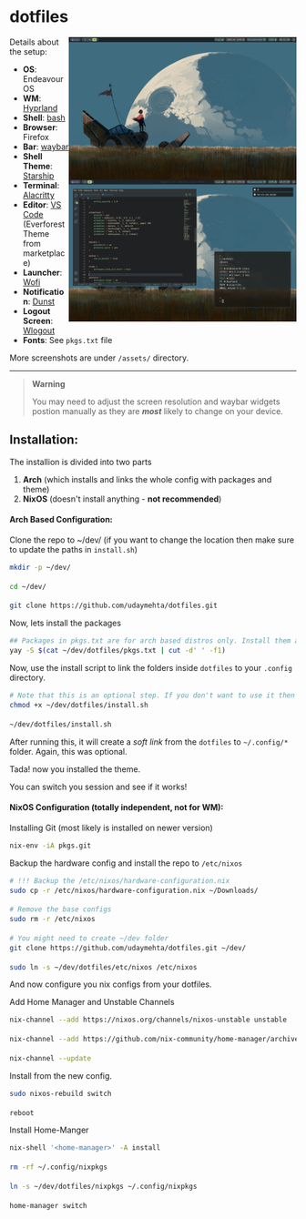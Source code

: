 # dotfiles

<img src="./assets/example.png" alt="img" align="right" width="400px">

Details about the setup:

- **OS**: Endeavour OS
- **WM**: [Hyprland](https://github.com/hyprwm/Hyprland)
- **Shell**: [bash](https://wiki.archlinux.org/title/bash)
- **Browser**: Firefox
- **Bar**: [waybar](https://github.com/Alexays/Waybar)
- **Shell Theme**: [Starship](https://starship.rs)
- **Terminal**: [Alacritty](https://github.com/alacritty/alacritty)
- **Editor**: [VS Code](https://code.visualstudio.com/) (Everforest Theme from marketplace)
- **Launcher**: [Wofi](https://hg.sr.ht/~scoopta/wofi)
- **Notification**: [Dunst](https://github.com/dunst-project/dunst)
- **Logout Screen**: [Wlogout](https://github.com/ArtsyMacaw/wlogout)
- **Fonts**: See `pkgs.txt` file

More screenshots are under `/assets/` directory.

---

> **Warning**
>
> You may need to adjust the screen resolution and waybar widgets postion manually as they are _**most**_ likely to change on your device.

## Installation:

The installion is divided into two parts

1. **Arch** (which installs and links the whole config with packages and theme)
2. **NixOS** (doesn't install anything - **not recommended**)

#### Arch Based Configuration:

Clone the repo to ~/dev/ (if you want to change the location then make sure to update the paths in `install.sh`)

```bash
mkdir -p ~/dev/

cd ~/dev/

git clone https://github.com/udaymehta/dotfiles.git
```

Now, lets install the packages

```bash
## Packages in pkgs.txt are for arch based distros only. Install them according to your own system.
yay -S $(cat ~/dev/dotfiles/pkgs.txt | cut -d' ' -f1)
```

Now, use the install script to link the folders inside `dotfiles` to your `.config` directory.

```bash
# Note that this is an optional step. If you don't want to use it then you can manually copy paste the files like normal.
chmod +x ~/dev/dotfiles/install.sh

~/dev/dotfiles/install.sh
```

After running this, it will create a _soft link_ from the `dotfiles` to `~/.config/*` folder. Again, this was optional.

Tada! now you installed the theme.

You can switch you session and see if it works!

#### NixOS Configuration (totally independent, not for WM):

Installing Git (most likely is installed on newer version)

```bash
nix-env -iA pkgs.git
```

Backup the hardware config and install the repo to `/etc/nixos`

```bash
# !!! Backup the /etc/nixos/hardware-configuration.nix
sudo cp -r /etc/nixos/hardware-configuration.nix ~/Downloads/

# Remove the base configs
sudo rm -r /etc/nixos

# You might need to create ~/dev folder
git clone https://github.com/udaymehta/dotfiles.git ~/dev/

sudo ln -s ~/dev/dotfiles/etc/nixos /etc/nixos
```

And now configure you nix configs from your dotfiles.

Add Home Manager and Unstable Channels

```bash
nix-channel --add https://nixos.org/channels/nixos-unstable unstable

nix-channel --add https://github.com/nix-community/home-manager/archive/master.tar.gz home-manager

nix-channel --update
```

Install from the new config.

```bash
sudo nixos-rebuild switch

reboot
```

Install Home-Manger

```bash
nix-shell '<home-manager>' -A install

rm -rf ~/.config/nixpkgs

ln -s ~/dev/dotfiles/nixpkgs ~/.config/nixpkgs

home-manager switch
```
